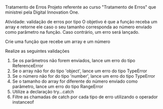 Tratamento de Erros
Projeto referente ao curso "Tratamento de Erros" que ministrei pela Digital Innovation One.

Atividade: validação de erros por tipo
O objetivo é que a função receba um array e retorne ele caso o seu tamanho corresponda ao número enviado como parâmetro na função. Caso contrário, um erro será lançado.

Crie uma função que recebe um array e um número

Realize as seguintes validações

1. Se os parâmetros não forem enviados, lance um erro do tipo ReferenceError
2. Se o array não for do tipo 'object', lance um erro do tipo TypeError
3. Se o número não for do tipo 'number', lance um erro do tipo TypeError
4. Se o tamanho do array for diferente do número enviado como parâmetro, lance um erro do tipo RangeError
5. Utilize a declaração try...catch
6. Filtre as chamadas de catch por cada tipo de erro utilizando o operador instanceof
